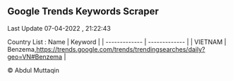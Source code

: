 

## Google Trends Keywords Scraper 
 
Last Update 07-04-2022 , 21:22:43

Country List :
 Name  | Keyword |
| ------------- | ------------- |
| VIETNAM | Benzema,https://trends.google.com/trends/trendingsearches/daily?geo=VN#Benzema |



© Abdul Muttaqin 
